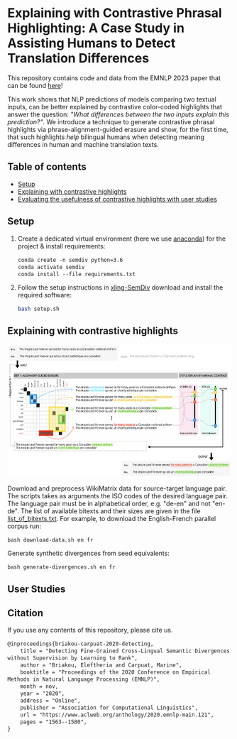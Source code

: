 # Explaining with Contrastive Phrasal Highlighting: A Case Study in Assisting Humans to Detect Translation Differences

This repository contains code and data from the EMNLP 2023 paper that can be found [here]()!

This work shows that NLP predictions of models comparing two textual inputs, can be better explained by contrastive color-coded highlights that answer the question: *"What differences between the two inputs explain this prediction?"*. 
We introduce a technique to generate contrastive phrasal highlights via phrase-alignment-guided erasure and show, for the first time, that such highlights *help* bilingual humans when detecting meaning differences in human and machine translation texts.


## Table of contents

- [Setup](#setup)
- [Explaining with contrastive highlights](#explaining-with-contrastive-phrasal-highlighting-a-case-study-in-assisting-humans-to-detect-translation-differences)
- [Evaluating the usefulness of contrastive highlights with user studies](#user-studies)

## Setup

1. Create a dedicated virtual environment (here we use [anaconda](https://anaconda.org)) for the project & install requirements:

    ```
    conda create -n semdiv python=3.6
    conda activate semdiv
    conda install --file requirements.txt
    ```

2. Follow the setup instructions in [xling-SemDiv](https://github.com/Elbria/xling-SemDiv) download and install the required software: 

    ```bash
    bash setup.sh
    ```

## Explaining with contrastive highlights

<p align="center">
    <img  src="static/exsemdiv_teaser_2.png" width="1000" height="300" />
</p>

Download and preprocess WikiMatrix data for source-target language pair.
The scripts takes as arguments the ISO codes of the desired language pair.
The language pair must be in alphabetical order, e.g. "de-en" and not "en-de". 
The list of available bitexts and their sizes are given in the file [list_of_bitexts.txt](https://github.com/facebookresearch/LASER/blob/master/tasks/WikiMatrix/list_of_bitexts.txt). 
For example, to download the English-French parallel corpus run:

    
    bash download-data.sh en fr 
    

Generate synthetic divergences from seed equivalents:

    bash generate-divergences.sh en fr 
    


## User Studies



## Citation

If you use any contents of this repository, please cite us.

```
@inproceedings{briakou-carpuat-2020-detecting,
    title = "Detecting Fine-Grained Cross-Lingual Semantic Divergences without Supervision by Learning to Rank",
    author = "Briakou, Eleftheria and Carpuat, Marine",
    booktitle = "Proceedings of the 2020 Conference on Empirical Methods in Natural Language Processing (EMNLP)",
    month = nov,
    year = "2020",
    address = "Online",
    publisher = "Association for Computational Linguistics",
    url = "https://www.aclweb.org/anthology/2020.emnlp-main.121",
    pages = "1563--1580",
}
```
